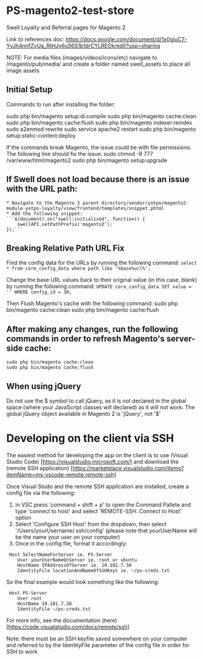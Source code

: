 # PS-magento2-test-store

Swell Loyalty and Referral pages for Magento 2

Link to references doc: https://docs.google.com/document/d/1x0gjuC7-YvJh4nnfZyUa_RtHJy6u56S1b1drCYLREOk/edit?usp=sharing

NOTE: For media files (images/videos/icons/etc) navigate to /magento/pub/media/ and create a folder named swell_assets to place all image assets

## Initial Setup

Commands to run after installing the folder:

sudo php bin/magento setup:di:compile
sudo php bin/magento cache:clean
sudo php bin/magento cache:flush
sudo php bin/magento indexer:reindex
sudo a2enmod rewrite
sudo service apache2 restart
sudo php bin/magento setup:static-content:deploy

If the commands break Magento, the issue could be with file permissions. The following line should fix the issue:
sudo chmod -R 777 /var/www/html/magento2
sudo php bin/magento setup:upgrade

## If Swell does not load because there is an issue with the URL path:

    * Navigate to the Magento 2 parent directory/vendor/yotpo/magento2-module-yotpo-loyalty/view/frontend/templates/snippet.phtml
    * Add the following snippet:
    ```$(document).on("swell:initialized", function() {
        swellAPI.setPathPrefix('magento2');
    });```

## Breaking Relative Path URL Fix

Find the config data for the URLs by running the following command:
`select * from core_config_data where path like '%base%url%';`

Change the base URL values back to their original value (in this case, blank) by running the following command:
`UPDATE core_config_data SET value = '' WHERE config_id = 38;`

Then Flush Magento's cache with the following command:
sudo php bin/magento cache:clean
sudo php bin/magento cache:flush

## After making any changes, run the following commands in order to refresh Magento's server-side cache:

    sudo php bin/magento cache:clean
    sudo php bin/magento cache:flush

## When using jQuery

Do not use the $ symbol to call jQuery, as it is not declared in the global space (where your JavaScript classes will declared) as it will not work. The global jQuery object available in Magento 2 is 'jQuery', not '$'

# Developing on the client via SSH

The easiest method for developing the app on the client is to use (Visual Studio Code) [https://visualstudio.microsoft.com/] and download the (remote SSH application) [https://marketplace.visualstudio.com/items?itemName=ms-vscode-remote.remote-ssh]

Once Visual Studo and the remote SSH application are installed, create a config file via the following:
1. in VSC press 'command + shift + p' to open the Command Pallete and type 'connect to host' and select 'REMOTE-SSH: Connect to Host' option
2. Select 'Configure SSH Host' from the dropdown, then select '/Users/yourUsername/.ssh/config' (please note that yourUserName will be the name your user on your computer)
3. Once in the config file, format it accordingly:
````
 Host SelectNameForServer ie. PS-Server
    User yourUserNameOnServer ie. root or ubuntu
    HostName IPAddressOfServer ie. 10.101.7.38
    IdentityFile locationAndNameOfSSHKeys ie. ~/ps-creds.txt
````

So the final example would look something like the following:
````
 Host PS-Server
    User root
    HostName 10.101.7.38
    IdentityFile ~/ps-creds.txt
````

For more info, see the documentation (here)[https://code.visualstudio.com/docs/remote/ssh]

Note: there must be an SSH keyfile saved somewhere on your computer and referred to by the IdentityFile parameter of the config file in order for SSH to work 